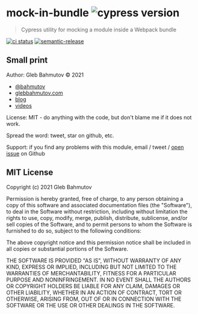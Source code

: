 # mock-in-bundle ![cypress version](https://img.shields.io/badge/cypress-8.3.1-brightgreen)
> Cypress utility for mocking a module inside a Webpack bundle

[![ci status][ci image]][ci url] [![semantic-release][semantic-image] ][semantic-url]

## Small print

Author: Gleb Bahmutov &copy; 2021

* [@bahmutov](https://twitter.com/bahmutov)
* [glebbahmutov.com](https://glebbahmutov.com)
* [blog](https://glebbahmutov.com/blog/)
* [videos](https://www.youtube.com/glebbahmutov)

License: MIT - do anything with the code, but don't blame me if it does not work.

Spread the word: tweet, star on github, etc.

Support: if you find any problems with this module, email / tweet /
[open issue](https://github.com/bahmutov/mock-in-bundle/issues) on Github

## MIT License

Copyright (c) 2021 Gleb Bahmutov

Permission is hereby granted, free of charge, to any person
obtaining a copy of this software and associated documentation
files (the "Software"), to deal in the Software without
restriction, including without limitation the rights to use,
copy, modify, merge, publish, distribute, sublicense, and/or sell
copies of the Software, and to permit persons to whom the
Software is furnished to do so, subject to the following
conditions:

The above copyright notice and this permission notice shall be
included in all copies or substantial portions of the Software.

THE SOFTWARE IS PROVIDED "AS IS", WITHOUT WARRANTY OF ANY KIND,
EXPRESS OR IMPLIED, INCLUDING BUT NOT LIMITED TO THE WARRANTIES
OF MERCHANTABILITY, FITNESS FOR A PARTICULAR PURPOSE AND
NONINFRINGEMENT. IN NO EVENT SHALL THE AUTHORS OR COPYRIGHT
HOLDERS BE LIABLE FOR ANY CLAIM, DAMAGES OR OTHER LIABILITY,
WHETHER IN AN ACTION OF CONTRACT, TORT OR OTHERWISE, ARISING
FROM, OUT OF OR IN CONNECTION WITH THE SOFTWARE OR THE USE OR
OTHER DEALINGS IN THE SOFTWARE.

[semantic-image]: https://img.shields.io/badge/%20%20%F0%9F%93%A6%F0%9F%9A%80-semantic--release-e10079.svg
[semantic-url]: https://github.com/semantic-release/semantic-release
[ci image]: https://github.com/bahmutov/mock-in-bundle/workflows/ci/badge.svg?branch=main
[ci url]: https://github.com/bahmutov/mock-in-bundle/actions
